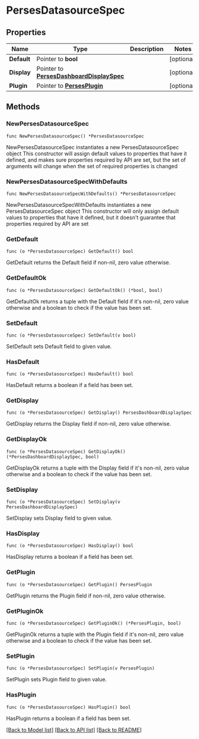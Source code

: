 # PersesDatasourceSpec

## Properties

Name | Type | Description | Notes
------------ | ------------- | ------------- | -------------
**Default** | Pointer to **bool** |  | [optional] 
**Display** | Pointer to [**PersesDashboardDisplaySpec**](PersesDashboardDisplaySpec.md) |  | [optional] 
**Plugin** | Pointer to [**PersesPlugin**](PersesPlugin.md) |  | [optional] 

## Methods

### NewPersesDatasourceSpec

`func NewPersesDatasourceSpec() *PersesDatasourceSpec`

NewPersesDatasourceSpec instantiates a new PersesDatasourceSpec object
This constructor will assign default values to properties that have it defined,
and makes sure properties required by API are set, but the set of arguments
will change when the set of required properties is changed

### NewPersesDatasourceSpecWithDefaults

`func NewPersesDatasourceSpecWithDefaults() *PersesDatasourceSpec`

NewPersesDatasourceSpecWithDefaults instantiates a new PersesDatasourceSpec object
This constructor will only assign default values to properties that have it defined,
but it doesn't guarantee that properties required by API are set

### GetDefault

`func (o *PersesDatasourceSpec) GetDefault() bool`

GetDefault returns the Default field if non-nil, zero value otherwise.

### GetDefaultOk

`func (o *PersesDatasourceSpec) GetDefaultOk() (*bool, bool)`

GetDefaultOk returns a tuple with the Default field if it's non-nil, zero value otherwise
and a boolean to check if the value has been set.

### SetDefault

`func (o *PersesDatasourceSpec) SetDefault(v bool)`

SetDefault sets Default field to given value.

### HasDefault

`func (o *PersesDatasourceSpec) HasDefault() bool`

HasDefault returns a boolean if a field has been set.

### GetDisplay

`func (o *PersesDatasourceSpec) GetDisplay() PersesDashboardDisplaySpec`

GetDisplay returns the Display field if non-nil, zero value otherwise.

### GetDisplayOk

`func (o *PersesDatasourceSpec) GetDisplayOk() (*PersesDashboardDisplaySpec, bool)`

GetDisplayOk returns a tuple with the Display field if it's non-nil, zero value otherwise
and a boolean to check if the value has been set.

### SetDisplay

`func (o *PersesDatasourceSpec) SetDisplay(v PersesDashboardDisplaySpec)`

SetDisplay sets Display field to given value.

### HasDisplay

`func (o *PersesDatasourceSpec) HasDisplay() bool`

HasDisplay returns a boolean if a field has been set.

### GetPlugin

`func (o *PersesDatasourceSpec) GetPlugin() PersesPlugin`

GetPlugin returns the Plugin field if non-nil, zero value otherwise.

### GetPluginOk

`func (o *PersesDatasourceSpec) GetPluginOk() (*PersesPlugin, bool)`

GetPluginOk returns a tuple with the Plugin field if it's non-nil, zero value otherwise
and a boolean to check if the value has been set.

### SetPlugin

`func (o *PersesDatasourceSpec) SetPlugin(v PersesPlugin)`

SetPlugin sets Plugin field to given value.

### HasPlugin

`func (o *PersesDatasourceSpec) HasPlugin() bool`

HasPlugin returns a boolean if a field has been set.


[[Back to Model list]](../README.md#documentation-for-models) [[Back to API list]](../README.md#documentation-for-api-endpoints) [[Back to README]](../README.md)


